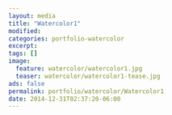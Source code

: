 ```yaml
---
layout: media
title: "Watercolor1"
modified:
categories: portfolio-watercolor
excerpt:
tags: []
image:
  feature: watercolor/watercolor1.jpg
  teaser: watercolor/watercolor1-tease.jpg
ads: false 
permalink: portfolio/watercolor/Watercolor1
date: 2014-12-31T02:37:20-06:00
---
```


